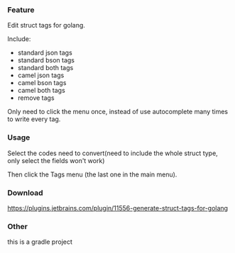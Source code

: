 ### Feature


Edit struct tags for golang.


Include:


* standard json tags
* standard bson tags
* standard both tags
* camel json tags
* camel bson tags
* camel both tags
* remove tags


Only need to click the menu once, instead of use autocomplete many times to write every tag.

### Usage

Select the codes need to convert(need to include the whole struct type, only select the fields won't work)


Then click the Tags menu (the last one in the main menu).


### Download


https://plugins.jetbrains.com/plugin/11556-generate-struct-tags-for-golang

### Other

this is a gradle project
